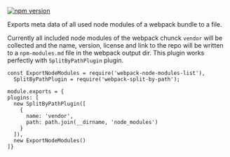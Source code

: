 [![npm version](https://badge.fury.io/js/webpack-node-modules-list.svg)](https://badge.fury.io/js/webpack-node-modules-list)

Exports meta data of all used node modules of a webpack bundle to a file.

Currently all included node modules of the webpack chunck `vendor` will be collected and the name, version, license and link to the repo will be written to a `npm-modules.md` file in the webpack output dir. This plugin works perfectly with `SplitByPathPlugin` plugin.

```
const ExportNodeModules = require('webpack-node-modules-list'),
  SplitByPathPlugin = require('webpack-split-by-path');

module.exports = {
plugins: [
  new SplitByPathPlugin([
    {
      name: 'vendor',
      path: path.join(__dirname, 'node_modules')
    }
  ]),
  new ExportNodeModules()
]}
```
